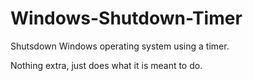# Windows-Shutdown-Timer
Shutsdown Windows operating system using a timer.

Nothing extra, just does what it is meant to do.
